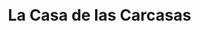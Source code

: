 ---
title: "La Casa de las Carcasas"
url: /toulouse/la-casa-de-las-carcasas/
shop: téléphone portable
---